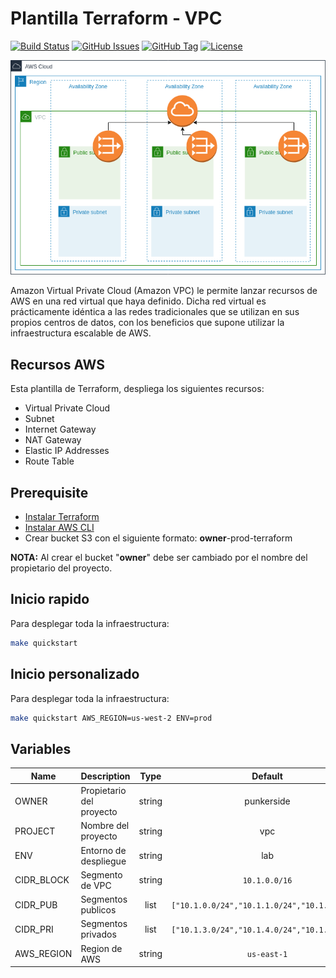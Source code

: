 # Plantilla Terraform - VPC

[![Build Status](https://travis-ci.org/punkerside/terraform-aws-template-vpc.svg?branch=master)](https://travis-ci.org/punkerside/terraform-aws-template-vpc)
[![GitHub Issues](https://img.shields.io/github/issues/punkerside/terraform-aws-template-vpc.svg)](https://github.com/punkerside/terraform-aws-template-vpc/issues)
[![GitHub Tag](https://img.shields.io/github/tag-date/punkerside/terraform-aws-template-vpc.svg?style=plastic)](https://github.com/punkerside/terraform-aws-template-vpc/tags/)
[![License](https://img.shields.io/badge/License-Apache%202.0-blue.svg)](https://opensource.org/licenses/Apache-2.0)

![IMAGE](docs/img/vpc_base.png)

Amazon Virtual Private Cloud (Amazon VPC) le permite lanzar recursos de AWS en una red virtual que haya definido. Dicha red virtual es prácticamente idéntica a las redes tradicionales que se utilizan en sus propios centros de datos, con los beneficios que supone utilizar la infraestructura escalable de AWS.

## Recursos AWS

Esta plantilla de Terraform, despliega los siguientes recursos:

* Virtual Private Cloud
* Subnet
* Internet Gateway
* NAT Gateway
* Elastic IP Addresses
* Route Table

## Prerequisite

* [Instalar Terraform](https://learn.hashicorp.com/terraform/getting-started/install.html)
* [Instalar AWS CLI](https://docs.aws.amazon.com/cli/latest/userguide/cli-chap-install.html)
* Crear bucket S3 con el siguiente formato: **owner**-prod-terraform

**NOTA:** Al crear el bucket "**owner**" debe ser cambiado por el nombre del propietario del proyecto.

## Inicio rapido

Para desplegar toda la infraestructura:

```bash
make quickstart
```

## Inicio personalizado

Para desplegar toda la infraestructura:

```bash
make quickstart AWS_REGION=us-west-2 ENV=prod
```

## Variables

| Name | Description | Type | Default | Required |
|------|-------------|:----:|:-----:|:-----:|
| OWNER | Propietario del proyecto | string | punkerside | no |
| PROJECT | Nombre del proyecto | string | vpc | no |
| ENV | Entorno de despliegue | string | lab | no |
| CIDR_BLOCK | Segmento de VPC | string | `10.1.0.0/16` | no |
| CIDR_PUB | Segmentos publicos | list | `["10.1.0.0/24","10.1.1.0/24","10.1.2.0/24"]` | no |
| CIDR_PRI | Segmentos privados | list | `["10.1.3.0/24","10.1.4.0/24","10.1.5.0/24"]` | no |
| AWS_REGION | Region de AWS | string | `us-east-1` | no |
